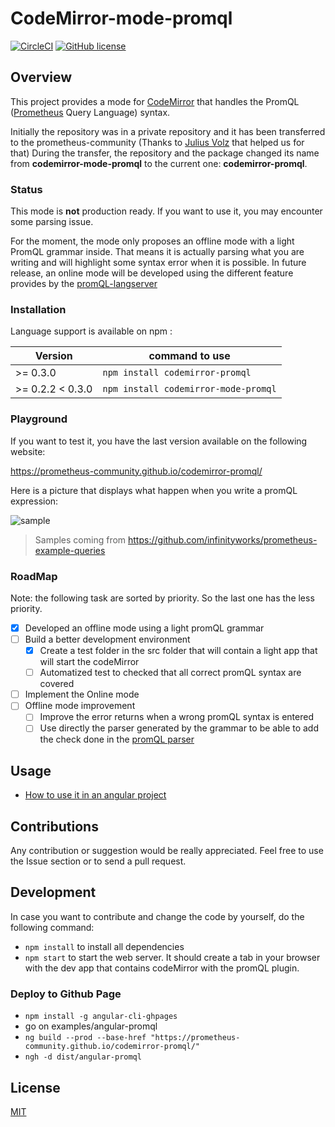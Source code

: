 CodeMirror-mode-promql
======================
[![CircleCI](https://circleci.com/gh/prometheus-community/codemirror-promql.svg?style=shield)](https://circleci.com/gh/prometheus-community/codemirror-mode-promql) [![GitHub license](https://img.shields.io/badge/license-MIT-blue.svg)](./LICENSE)

## Overview
This project provides a mode for [CodeMirror](https://codemirror.net/) that handles the PromQL ([Prometheus](https://prometheus.io/docs/introduction/overview/) Query Language) syntax.

Initially the repository was in a private repository and it has been transferred to the prometheus-community (Thanks to [Julius Volz](https://github.com/juliusv) that helped us for that)
During the transfer, the repository and the package changed its name from **codemirror-mode-promql** to the current one: **codemirror-promql**.

### Status
This mode is **not** production ready. If you want to use it, you may encounter some parsing issue.

For the moment, the mode only proposes an offline mode with a light PromQL grammar inside. That means it is actually parsing what you are writing and will highlight some syntax error when it is possible. 
In future release, an online mode will be developed using the different feature provides by the [promQL-langserver](https://github.com/prometheus-community/promql-langserver)  

### Installation
Language support is available on npm :

| Version             | command to use                        |
| ------------------- | ------------------------------------- |
| >= 0.3.0            | `npm install codemirror-promql`       |
| >= 0.2.2 < 0.3.0    | `npm install codemirror-mode-promql`  |

### Playground
If you want to test it, you have the last version available on the following website: 

https://prometheus-community.github.io/codemirror-promql/

Here is a picture that displays what happen when you write a promQL expression:

![sample](https://user-images.githubusercontent.com/4548045/76161611-478ff880-6135-11ea-8b73-a35be5f650a7.PNG)
> Samples coming from https://github.com/infinityworks/prometheus-example-queries

### RoadMap
Note: the following task are sorted by priority. So the last one has the less priority.

- [x] Developed an offline mode using a light promQL grammar
- [ ] Build a better development environment
  - [x] Create a test folder in the src folder that will contain a light app that will start the codeMirror
  - [ ] Automatized test to checked that all correct promQL syntax are covered
- [ ] Implement the Online mode
- [ ] Offline mode improvement
  - [ ] Improve the error returns when a wrong promQL syntax is entered
  - [ ] Use directly the parser generated by the grammar to be able to add the check done in the [promQL parser](https://github.com/prometheus/prometheus/blob/fac7a4a0504404fa5d4c5abb8fcc9750bd5cbda7/promql/parser/parse.go#L510-L515)

## Usage
* [How to use it in an angular project](./examples/angular-promql/README.md)

## Contributions
Any contribution or suggestion would be really appreciated. Feel free to use the Issue section or to send a pull request.

## Development
In case you want to contribute and change the code by yourself, do the following command:
 * `npm install` to install all dependencies
 * `npm start` to start the web server. It should create a tab in your browser with the dev app that contains codeMirror with the promQL plugin.

### Deploy to Github Page
* `npm install -g angular-cli-ghpages`
* go on examples/angular-promql
* `ng build --prod --base-href "https://prometheus-community.github.io/codemirror-promql/"`
* `ngh -d dist/angular-promql`

## License
[MIT](./LICENSE)
